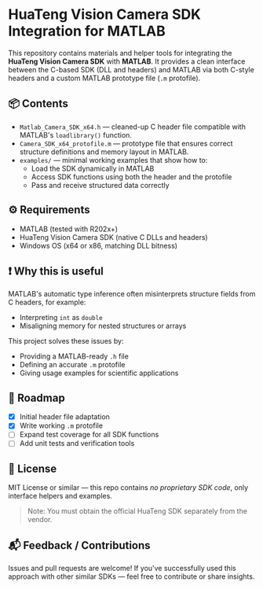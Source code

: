 # HuaTeng Vision Camera SDK Integration for MATLAB

This repository contains materials and helper tools for integrating the **HuaTeng Vision Camera SDK** with **MATLAB**.
It provides a clean interface between the C-based SDK (DLL and headers) and MATLAB via both C-style headers and a custom MATLAB prototype file (`.m` protofile).

## 📦 Contents

- `Matlab_Camera_SDK_x64.h` — cleaned-up C header file compatible with MATLAB's `loadlibrary()` function.
- `Camera_SDK_x64_protofile.m` — prototype file that ensures correct structure definitions and memory layout in MATLAB.
- `examples/` — minimal working examples that show how to:
  - Load the SDK dynamically in MATLAB
  - Access SDK functions using both the header and the protofile
  - Pass and receive structured data correctly

## ⚙️ Requirements

- MATLAB (tested with R202x+)
- HuaTeng Vision Camera SDK (native C DLLs and headers)
- Windows OS (x64 or x86, matching DLL bitness)

## ❗ Why this is useful

MATLAB's automatic type inference often misinterprets structure fields from C headers, for example:
- Interpreting `int` as `double`
- Misaligning memory for nested structures or arrays

This project solves these issues by:
- Providing a MATLAB-ready `.h` file
- Defining an accurate `.m` protofile
- Giving usage examples for scientific applications

## 🚧 Roadmap

- [x] Initial header file adaptation
- [x] Write working `.m` protofile
- [ ] Expand test coverage for all SDK functions
- [ ] Add unit tests and verification tools

## 📄 License

MIT License or similar — this repo contains *no proprietary SDK code*, only interface helpers and examples.

> Note: You must obtain the official HuaTeng SDK separately from the vendor.

## 📬 Feedback / Contributions

Issues and pull requests are welcome! If you've successfully used this approach with other similar SDKs — feel free to contribute or share insights.
